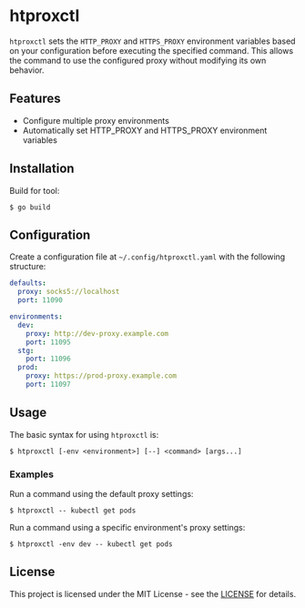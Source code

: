 # htproxctl

`htproxctl` sets the `HTTP_PROXY` and `HTTPS_PROXY` environment variables based on your configuration before executing the specified command. This allows the command to use the configured proxy without modifying its own behavior.

## Features

- Configure multiple proxy environments
- Automatically set HTTP_PROXY and HTTPS_PROXY environment variables

## Installation

Build for tool:

```
$ go build
```

## Configuration

Create a configuration file at `~/.config/htproxctl.yaml` with the following structure:

```yaml
defaults:
  proxy: socks5://localhost
  port: 11090

environments:
  dev:
    proxy: http://dev-proxy.example.com
    port: 11095
  stg:
    port: 11096
  prod:
    proxy: https://prod-proxy.example.com
    port: 11097
```

## Usage

The basic syntax for using `htproxctl` is:

```
$ htproxctl [-env <environment>] [--] <command> [args...]
```

### Examples

Run a command using the default proxy settings:

```
$ htproxctl -- kubectl get pods
```

Run a command using a specific environment's proxy settings:

```
$ htproxctl -env dev -- kubectl get pods
```

## License

This project is licensed under the MIT License - see the [LICENSE](https://opensource.org/license/mit) for details.

